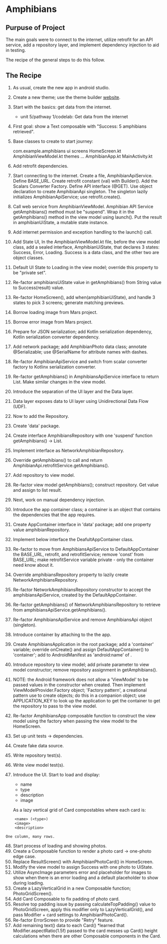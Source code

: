 # Amphibians

## Purpuse of Project

The main goals were to connect to the internet, utilize retrofit for an API service, add a repository layer, and implement dependency injection to aid in testing.

The recipe of the general steps to do this follow.

## The Recipe

1. As usual, create the new app in android studio.
2. Create a new theme; use the theme builder [website](https://material-foundation.github.io/material-theme-builder/).
3. Start with the basics: get data from the internet.
   * unit 5/pathway 1/codelab: Get data from the internet
4. First goal: show a Text composable with "Success: 5 amphibians retrieved".
5. Base classes to create to start journey:

   com.example.amphibians
       ui
           screens
               HomeScreen.kt
               AmphibianViewModel.kt
           themes ...
           AmphibianApp.kt
       MainActivity.kt

6. Add retrofit dependencies.
7. Start connecting to the internet. Create a file, AmphibianApiService. Define BASE_URL. Create retrofit constant (val) with Builder(). Add the Scalars Converter Factory. Define API interface (@GET). Use object declaration to create AmphibianApi singleton. The singleton lazily initializes AmphibianApiService; use retrofit.create().
8. Call web service from AmphibianViewModel. Amphibian API Service getAmphibians() method must be "suspend". Wrap it in the getAmphibians() method in the view model using launch(). Put the result in amphibianUiState, a mutable state instance.
9. Add internet permission and exception handling to the launch() call.
10. Add State UI, In the AmphibianViewModel.kt file, before the view model class, add a sealed interface, AmphibianUiState, that declares 3 states: Success, Error, Loading.
Success is a data class, and the other two are object classes.
11. Default UI State to Loading in the view model; override this property to be "private set".
12. Re-factor amphibiansUiState value in getAmphibians() from String value to Success(result) value.
13. Re-factor HomeScreen(), add when(amphibianUiState), and handle 3 states to pick 3 screens; generate matching previews.
14. Borrow loading image from Mars project.
15. Borrow error image from Mars project.
16. Prepare for JSON serialization; add Kotlin serialization dependency, Kotlin serialization converter dependency.
17. Add network package; add AmphibianPhoto data class; annotate @Serializable; use @SerialName for attribute names with dashes.
18. Re-factor AmphibianApiService and switch from scalar converter factory to Kotlinx serialization converter.
19. Re-factor getAmphibians() in AmphibiansApiService interface to return List<AmphibianPhoto>. Make similar changes in the view model.
20. Introduce the separation of the UI layer and the Data layer.
21. Data layer exposes data to UI layer using Unidirectional Data Flow (UDF).
22. Now to add the Repository.
23. Create 'data' package.
24. Create interface AmphibiansRepository with one 'suspend' function getAmphibians() -> List<AmphibianPhoto>.
25. Implement interface as NetworkAmphibianRepository.
26. Override getAmphibians() to call and return AmphibianApi.retrofitService.getAmphibians().
27. Add repository to view model.
28. Re-factor view model getAmphibians(); construct repository. Get value and assign to list result.
29. Next, work on manual dependency injection.
30. Introduce the app container class; a container is an object that contains the dependencies that the app requires.
31. Create AppContainer interface in 'data' package; add one property value amphibianRepository.
32. Implement below interface the DeafultAppContainer class.
33. Re-factor to move from AmphibiansApiService to DefaultAppContainer the BASE_URL, retrofit, and retrofitService; remove 'const' from BASE_URL; make retrofitService variable private - only the container need know about it.
34. Override amphibiansRepository property to lazily create NetworkAmphibiansRepository.
35. Re-factor NetworkAmphibiansRepository constructor to accept the amphibiansApiService, created by the DefaultAppContainer.
36. Re-factor getAmphibians() of NetworkAmphibiansRepository to retrieve from amphibiansApiService.getAmphibians().
37. Re-factor AmphibiansApiService and remove AmphibiansApi object (singleton).
38. Introduce container by attaching to the the app.
39. Create AmphibiansApplication in the root package; add a 'container' variable; override onCreate() and assign DefaultAppContainer() to 'container'; add to AndroidManifest as 'android:name' of <application>.
40. Introduce repository to view model; add private parameter to view model constructor; remove repository assignment in getAmphibians().
41. NOTE: the Android framework does not allow a 'ViewModel' to be passed values in the constructor when created. Then implement ViewModelProvider.Factory object; 'Factory pattern', a creational pattern use to create objects; do this in a companion object; use APPLICATION_KEY to look up the application to get the container to get the repository to pass to the view model.
42. Re-factor AmphibiansApp composable function to construct the view model using the factory when passing the view model to the HomeScreen.
43. Set up unit tests -> dependencies.
44. Create fake data source.
45. Write repository test(s).
46. Write view model test(s).
47. Introduce the UI. Start to load and display:

    * name
    * type
    * description
    * image

    As a lazy vertical grid of Card compostables where each card is:

```
    <name> (<type>)
    <image>
    <description>
```

    One column, many rows.

48. Start process of loading and showing photos.
49. Create a Composable function to render a photo card -> one-photo edge case.
50. Replace ResultScreen() with AmphibianPhotoCard() in HomeScreen.
51. Modify the view model to assign Success with one photo to UiState.
52. Utilize AsyncImage parameters error and placeholder for images to show when there is an error loading and a default placeholder to show during loading.
53. Create a LazyVerticalGrid in a new Composable function; PhotoGridScreen().
54. Add Card Composable to fix padding of photo card.
55. Resolve top padding issue by passing calculateTopPadding() value to PhotoGridScreen, apply this modifier only to LazyVerticalGrid(), and pass Modifier + card settings to AmphibianPhotoCard().
56. Re-factor ErrorScreen to provide "Retry" feature.
57. Add remaining text() data to each Card()
    *learned that Modifier.aspectRatio(1.5f) passed to the card messes up Card() height calculations when there are other Composable components in the Card.
